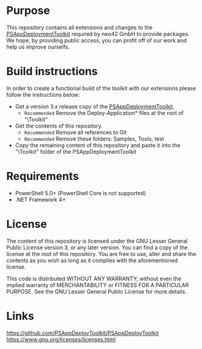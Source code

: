 # Purpose
This repository contains all extensions and changes to the [PSAppDeploymentToolkit](#links) required by neo42 GmbH to provide packages. We hope, by providing public access, you can profit off of our work and help us improve ourselfs.

# Build instructions
In order to create a functional build of the toolkit with our extensions please follow the instructions below:

* Get a version 3.x release copy of the [PSAppDeploymentToolkit](#links).
    - ```Recommended``` Remove the Deploy-Application* files at the root of "\Toolkit"
* Get the contents of this repository.
    - ```Recommended``` Remove all references to Git
    - ```Recommended``` Remove these folders: Samples, Tools, test
* Copy the remaining content of this repository and paste it into the "\Toolkit" folder of the PSAppDeploymentToolkit 

# Requirements
* PowerShell 5.0+ (PowerShell Core is not supported)
* .NET Framework 4+

# License
The content of this repository is licensed under the GNU Lesser General Public License version 3, or any later version. You can find a copy of the license at the root of this repository. You are free to use, alter and share the contents as you wish as long as it complies with the aforementioned license.

This code is distributed WITHOUT ANY WARRANTY; without even the implied warranty of MERCHANTABILITY or FITNESS FOR A PARTICULAR PURPOSE. See the GNU Lesser General Public License for more details.

# Links
https://github.com/PSAppDeployToolkit/PSAppDeployToolkit
https://www.gnu.org/licenses/licenses.html